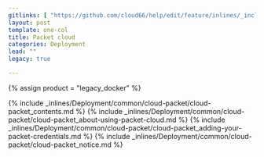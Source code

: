 ```yaml
---
gitlinks: [ "https://github.com/cloud66/help/edit/feature/inlines/_includes/_inlines/Deployment/common/cloud-packet/cloud-packet_contents.md", "https://github.com/cloud66/help/edit/feature/inlines/_includes/_inlines/Deployment/common/cloud-packet/cloud-packet_about-using-packet-cloud.md", "https://github.com/cloud66/help/edit/feature/inlines/_includes/_inlines/Deployment/common/cloud-packet/cloud-packet_adding-your-packet-credentials.md", "https://github.com/cloud66/help/edit/feature/inlines/_includes/_inlines/Deployment/common/cloud-packet/cloud-packet_notice.md" ]
layout: post
template: one-col
title: Packet cloud
categories: Deployment
lead: ""
legacy: true

---
```

{% assign product = "legacy_docker" %}

{% include _inlines/Deployment/common/cloud-packet/cloud-packet_contents.md %}
{% include _inlines/Deployment/common/cloud-packet/cloud-packet_about-using-packet-cloud.md %}
{% include _inlines/Deployment/common/cloud-packet/cloud-packet_adding-your-packet-credentials.md %}
{% include _inlines/Deployment/common/cloud-packet/cloud-packet_notice.md %}
